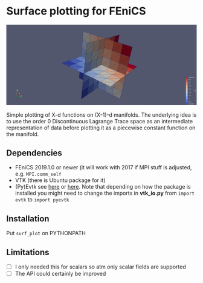 # Surface plotting for FEniCS

 <p align="center">
    <img src="https://github.com/MiroK/surf-plot/blob/master/doc/logo.png">
  </p>

Simple plotting of X-d functions on (X-1)-d manifolds. The underlying idea
is to use the order 0 Discontinuous Lagrange Trace space as an
intermediate representation of data before plotting it as a piecewise constant
function on the manifold.

## Dependencies
- FEniCS 2019.1.0 or newer (it will work with 2017 if MPI stuff is adjusted, e.g. `MPI.comm_self`
- VTK (there is Ubuntu package for it)
- (Py)Evtk see [here](https://vtk.org/Wiki/VTK/Writing_VTK_files_using_python) or [here](https://github.com/paulo-herrera/PyEVTK).
Note that depending on how the package is installed you might need to change the imports
in **vtk_io.py** from `import evtk` to `import pyevtk`

## Installation
Put `surf_plot` on PYTHONPATH

## Limitations
- [ ] I only needed this for scalars so atm only scalar fields are supported
- [ ] The API could certainly be improved
